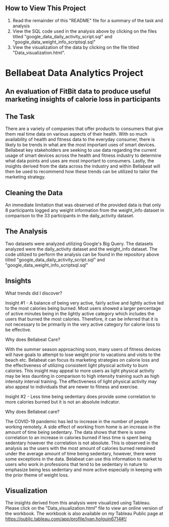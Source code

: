 ## How to View This Project
1. Read the remainder of this "README" file for a summary of the task and analysis
2. View the SQL code used in the analysis above by clicking on the files titled "google_data_daily_activity_script.sql" and "google_data_weight_info_scriptsql.sql"
3. View the visualization of the data by clicking on the file titled "Data_visualization.html".


# Bellabeat Data Analytics Project

## An evaluation of FitBit data to produce useful marketing insights of calorie loss in participants

## The Task

There are a variety of companies that offer products to consumers that give them real time data on various aspects of their health. With so much availability of health and fitness data to the everyday consumer, there is likely to be trends in what are the most important uses of smart devices. Bellabeat key stakeholders are seeking to use data regarding the current usage of smart devices across the health and fitness industry to determine what data points and uses are most important to consumers.  Lastly, the insights derived from the data across the industry and within Bellabeat will then be used to recommend how these trends can be utilized to tailor the marketing strategy.

## Cleaning the Data
An immediate limitation that was observed of the provided data is that only 8 participants logged any weight information from the weight_info dataset in comparison to the 33 participants in the daily_activity dataset. 

## The Analysis
Two datasets were analyzed utilizing Google's Big Query. The datasets analyzed were the daily_activity dataset and the weight_info dataset. The code utilized to perform the analysis can be found in the repository above titled "google_data_daily_activity_script.sql" and "google_data_weight_info_scriptsql.sql"

## Insights
What trends did I discover?

Insight #1 - A balance of being very active, fairly active and lightly active led to the most calories being burned. Most users showed a larger percentage of active minutes being in the lightly active category which includes the users that burned the most calories. Therefore, it can be inferred that it is not necessary to be primarily in the very active category for calorie loss to be effective. 

Why does Bellabeat Care?

With the summer season approaching soon, many users of fitness devices will have goals to attempt to lose weight prior to vacations and visits to the beach etc. Belabeat can focus its marketing strategies on calorie loss and the effectiveness of utilizing consistent light physical activity to burn calories. This insight may appeal to more users as light physical activity may be less daunting in comparison to high intensity training such as high intensity interval training. The effectiveness of light physical activity may also appeal to individuals that are newer to fitness and exercise. 

Insight #2 - Less time being sedentary does provide some correlation to more calories burned but it is not an absolute indicator.

Why does Bellabeat care?

The COVID-19 pandemic has led to increase in the number of people working remotely. A side effect of working from home is an increase in the amount of time being sedentary. The data shows that there is some correlation to an increase in calories burned if less time is spent being sedentary however the correlation is not absolute. This is observed in the analysis as the users with the most amount of calories burned remained under the average amount of time being sedentary, however, there were some exceptions in the data. Belabeat can use this information to market to users who work in professions that tend to be sedentary in nature to emphasize being less sedentary and more active especially in keeping with the prior theme of weight loss. 

## Visualization
The insights derived from this analysis were visualized using Tableau. Please click on the "Data_visualization.html" file to view an online version of the workbook. The workbook is also available on my Tableau Public page at https://public.tableau.com/app/profile/ivan.holguin6714#!/



